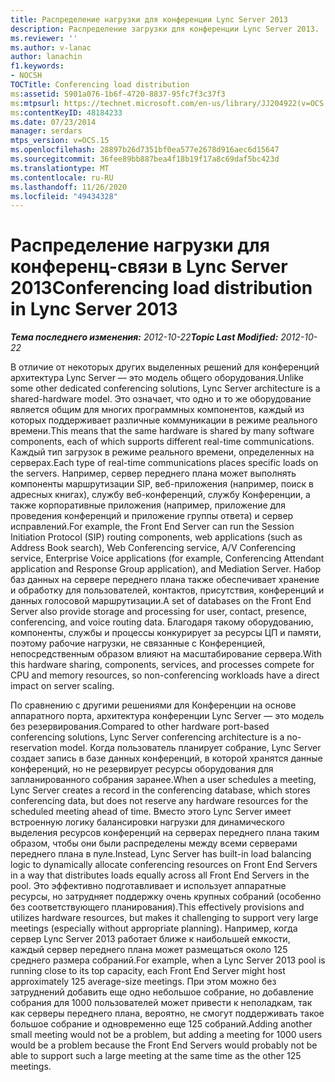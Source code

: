 ```yaml
---
title: Распределение нагрузки для конференции Lync Server 2013
description: Распределение загрузки для конференции Lync Server 2013.
ms.reviewer: ''
ms.author: v-lanac
author: lanachin
f1.keywords:
- NOCSH
TOCTitle: Conferencing load distribution
ms:assetid: 5901a076-1b6f-4720-8837-95fc7f3c37f3
ms:mtpsurl: https://technet.microsoft.com/en-us/library/JJ204922(v=OCS.15)
ms:contentKeyID: 48184233
ms.date: 07/23/2014
manager: serdars
mtps_version: v=OCS.15
ms.openlocfilehash: 28897b26d7351bf0ea577e2678d916aec6d15647
ms.sourcegitcommit: 36fee89bb887bea4f18b19f17a8c69daf5bc423d
ms.translationtype: MT
ms.contentlocale: ru-RU
ms.lasthandoff: 11/26/2020
ms.locfileid: "49434328"
---
```

# <a name="conferencing-load-distribution-in-lync-server-2013"></a><span data-ttu-id="0cde0-103">Распределение нагрузки для конференц-связи в Lync Server 2013</span><span class="sxs-lookup"><span data-stu-id="0cde0-103">Conferencing load distribution in Lync Server 2013</span></span>

<div data-xmlns="http://www.w3.org/1999/xhtml">

<div class="topic" data-xmlns="http://www.w3.org/1999/xhtml" data-msxsl="urn:schemas-microsoft-com:xslt" data-cs="https://msdn.microsoft.com/">

<div data-asp="https://msdn2.microsoft.com/asp">



</div>

<div id="mainSection">

<div id="mainBody"><span data-ttu-id="0cde0-104">

<span> </span></span><span class="sxs-lookup"><span data-stu-id="0cde0-104">

<span> </span></span></span>

<span data-ttu-id="0cde0-105">_**Тема последнего изменения:** 2012-10-22_</span><span class="sxs-lookup"><span data-stu-id="0cde0-105">_**Topic Last Modified:** 2012-10-22_</span></span>

<span data-ttu-id="0cde0-106">В отличие от некоторых других выделенных решений для конференций архитектура Lync Server — это модель общего оборудования.</span><span class="sxs-lookup"><span data-stu-id="0cde0-106">Unlike some other dedicated conferencing solutions, Lync Server architecture is a shared-hardware model.</span></span> <span data-ttu-id="0cde0-107">Это означает, что одно и то же оборудование является общим для многих программных компонентов, каждый из которых поддерживает различные коммуникации в режиме реального времени.</span><span class="sxs-lookup"><span data-stu-id="0cde0-107">This means that the same hardware is shared by many software components, each of which supports different real-time communications.</span></span> <span data-ttu-id="0cde0-108">Каждый тип загрузок в режиме реального времени, определенных на серверах.</span><span class="sxs-lookup"><span data-stu-id="0cde0-108">Each type of real-time communications places specific loads on the servers.</span></span> <span data-ttu-id="0cde0-109">Например, сервер переднего плана может выполнять компоненты маршрутизации SIP, веб-приложения (например, поиск в адресных книгах), службу веб-конференций, службу Конференции, а также корпоративные приложения (например, приложение для проведения конференций и приложение группы ответа) и сервер исправлений.</span><span class="sxs-lookup"><span data-stu-id="0cde0-109">For example, the Front End Server can run the Session Initiation Protocol (SIP) routing components, web applications (such as Address Book search), Web Conferencing service, A/V Conferencing service, Enterprise Voice applications (for example, Conferencing Attendant application and Response Group application), and Mediation Server.</span></span> <span data-ttu-id="0cde0-110">Набор баз данных на сервере переднего плана также обеспечивает хранение и обработку для пользователей, контактов, присутствия, конференций и данных голосовой маршрутизации.</span><span class="sxs-lookup"><span data-stu-id="0cde0-110">A set of databases on the Front End Server also provide storage and processing for user, contact, presence, conferencing, and voice routing data.</span></span> <span data-ttu-id="0cde0-111">Благодаря такому оборудованию, компоненты, службы и процессы конкурирует за ресурсы ЦП и памяти, поэтому рабочие нагрузки, не связанные с Конференцией, непосредственным образом влияют на масштабирование сервера.</span><span class="sxs-lookup"><span data-stu-id="0cde0-111">With this hardware sharing, components, services, and processes compete for CPU and memory resources, so non-conferencing workloads have a direct impact on server scaling.</span></span>

<span data-ttu-id="0cde0-112">По сравнению с другими решениями для Конференции на основе аппаратного порта, архитектура конференции Lync Server — это модель без резервирования.</span><span class="sxs-lookup"><span data-stu-id="0cde0-112">Compared to other hardware port-based conferencing solutions, Lync Server conferencing architecture is a no-reservation model.</span></span> <span data-ttu-id="0cde0-113">Когда пользователь планирует собрание, Lync Server создает запись в базе данных конференций, в которой хранятся данные конференций, но не резервирует ресурсы оборудования для запланированного собрания заранее.</span><span class="sxs-lookup"><span data-stu-id="0cde0-113">When a user schedules a meeting, Lync Server creates a record in the conferencing database, which stores conferencing data, but does not reserve any hardware resources for the scheduled meeting ahead of time.</span></span> <span data-ttu-id="0cde0-114">Вместо этого Lync Server имеет встроенную логику балансировки нагрузки для динамического выделения ресурсов конференций на серверах переднего плана таким образом, чтобы они были распределены между всеми серверами переднего плана в пуле.</span><span class="sxs-lookup"><span data-stu-id="0cde0-114">Instead, Lync Server has built-in load balancing logic to dynamically allocate conferencing resources on Front End Servers in a way that distributes loads equally across all Front End Servers in the pool.</span></span> <span data-ttu-id="0cde0-115">Это эффективно подготавливает и использует аппаратные ресурсы, но затрудняет поддержку очень крупных собраний (особенно без соответствующего планирования).</span><span class="sxs-lookup"><span data-stu-id="0cde0-115">This effectively provisions and utilizes hardware resources, but makes it challenging to support very large meetings (especially without appropriate planning).</span></span> <span data-ttu-id="0cde0-116">Например, когда сервер Lync Server 2013 работает ближе к наибольшей емкости, каждый сервер переднего плана может размещаться около 125 среднего размера собраний.</span><span class="sxs-lookup"><span data-stu-id="0cde0-116">For example, when a Lync Server 2013 pool is running close to its top capacity, each Front End Server might host approximately 125 average-size meetings.</span></span> <span data-ttu-id="0cde0-117">При этом можно без затруднений добавить еще одно небольшое собрание, но добавление собрания для 1000 пользователей может привести к неполадкам, так как серверы переднего плана, вероятно, не смогут поддерживать такое большое собрание и одновременно еще 125 собраний.</span><span class="sxs-lookup"><span data-stu-id="0cde0-117">Adding another small meeting would not be a problem, but adding a meeting for 1000 users would be a problem because the Front End Servers would probably not be able to support such a large meeting at the same time as the other 125 meetings.</span></span>

<span data-ttu-id="0cde0-118"></div>

<span> </span>

</div>

</div>

</span><span class="sxs-lookup"><span data-stu-id="0cde0-118"></div>

<span> </span>

</div>

</div>

</span></span></div>

